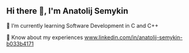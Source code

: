 ## Hi there 👋, I'm Anatolij Semykin

🌱 I’m currently learning Software Development in C and C++

📄 Know about my experiences www.linkedin.com/in/anatolij-semykin-b033b4171

<!--
**Anatoogle/Anatoogle** is a ✨ _special_ ✨ repository because its `README.md` (this file) appears on your GitHub profile.

Here are some ideas to get you started:

- 🔭 I’m currently working on ...
- 🌱 I’m currently learning ...
- 👯 I’m looking to collaborate on ...
- 🤔 I’m looking for help with ...
- 💬 Ask me about ...
- 📫 How to reach me: ...
- 😄 Pronouns: ...
- ⚡ Fun fact: ...
-->
